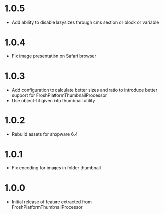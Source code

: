 # 1.0.5

* Add ability to disable lazysizes through cms section or block or variable

# 1.0.4

* Fix image presentation on Safari browser

# 1.0.3

* Add configuration to calculate better sizes and ratio to introduce better support for FroshPlatformThumbnailProcessor
* Use object-fit given into thumbnail utility

# 1.0.2

* Rebuild assets for shopware 6.4

# 1.0.1

* Fix encoding for images in folder thumbnail

# 1.0.0

* Initial release of feature extracted from FroshPlatformThumbnailProcessor
